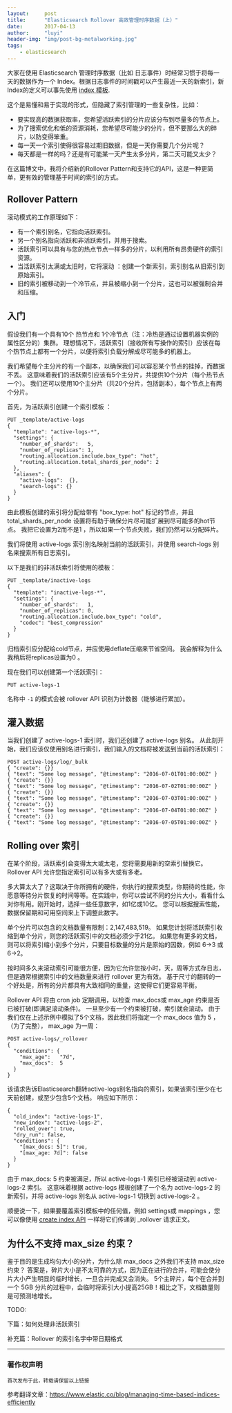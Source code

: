```yaml
---
layout:     post
title:      "Elasticsearch Rollover 高效管理时序数据（上）"
date:       2017-04-13
author:     "luyi"
header-img: "img/post-bg-metalworking.jpg"
tags:
    - elasticsearch
---
```

大家在使用 Elasticsearch 管理时序数据（比如 日志事件）时经常习惯于将每一天的数据作为一个 Index。根据日志事件的时间戳可以产生最近一天的新索引，新Index的定义可以事先使用 [index 模板](https://www.elastic.co/guide/en/elasticsearch/reference/master/indices-templates.html).

这个是易懂和易于实现的形式，但隐藏了索引管理的一些复杂性，比如：

- 要实现高的数据获取率，您希望活跃索引的分片应该分布到尽量多的节点上。
- 为了搜索优化和低的资源消耗，您希望尽可能少的分片，但不要那么大的碎片，以防变得笨重。
- 每一天一个索引使得很容易过期旧数据，但是一天你需要几个分片呢？
- 每天都是一样的吗？还是有可能某一天产生太多分片，第二天可能又太少？

在这篇博文中，我将介绍新的Rollover Pattern和支持它的API，这是一种更简单，更有效的管理基于时间的索引的方式。

## Rollover Pattern

滚动模式的工作原理如下：

- 有一个索引别名，它指向活跃索引。
- 另一个别名指向活跃和非活跃索引，并用于搜索。
- 活跃索引可以具有与您的热点节点一样多的分片，以利用所有昂贵硬件的索引资源。
- 当活跃索引太满或太旧时，它将滚动 ：创建一个新索引，索引别名从旧索引到原始索引。
- 旧的索引被移动到一个冷节点，并且被缩小到一个分片，这也可以被强制合并和压缩。

## 入门

假设我们有一个具有10个 热节点和 1个冷节点（注：冷热是通过设置机器实例的属性区分的）集群。 理想情况下，活跃索引（接收所有写操作的索引）应该在每个热节点上都有一个分片，以便将索引负载分解成尽可能多的机器上。

我们希望每个主分片的有一个副本，以确保我们可以容忍某个节点的挂掉，而数据不丢。 这意味着我们的活跃索引应该有5个主分片，共提供10个分片（每个热节点一个）。 我们还可以使用10个主分片（共20个分片，包括副本），每个节点上有两个分片。

首先，为活跃索引创建一个索引模板 ：

```
PUT _template/active-logs
{
  "template": "active-logs-*",
  "settings": {
    "number_of_shards":   5,
    "number_of_replicas": 1,
    "routing.allocation.include.box_type": "hot",
    "routing.allocation.total_shards_per_node": 2
  },
  "aliases": {
    "active-logs":  {},
    "search-logs": {}
  }
}

```


由此模板创建的索引将分配给带有 "box_type: hot" 标记的节点，并且 total_shards_per_node 设置将有助于确保分片尽可能扩展到尽可能多的hot节点。 我把它设置为2而不是1 ，所以如果一个节点失败，我们仍然可以分配碎片。

我们将使用 active-logs 索引别名映射当前的活跃索引，并使用 search-logs 别名来搜索所有日志索引。

以下是我们的非活跃索引将使用的模板：

```
PUT _template/inactive-logs
{
  "template": "inactive-logs-*",
  "settings": {
    "number_of_shards":   1,
    "number_of_replicas": 0,
    "routing.allocation.include.box_type": "cold",
    "codec": "best_compression"
  }
}
```
归档索引应分配给cold节点，并应使用deflate压缩来节省空间。 我会解释为什么我稍后将replicas设置为0 。

现在我们可以创建第一个活跃索引：

```
PUT active-logs-1
```
名称中 `-1` 的模式会被 rollover API 识别为计数器（能够进行累加）。

## 灌入数据

当我们创建了 active-logs-1 索引时，我们还创建了 active-logs 别名。 从此刻开始，我们应该仅使用别名进行索引，我们输入的文档将被发送到当前的活跃索引：

```
POST active-logs/log/_bulk
{ "create": {}}
{ "text": "Some log message", "@timestamp": "2016-07-01T01:00:00Z" }
{ "create": {}}
{ "text": "Some log message", "@timestamp": "2016-07-02T01:00:00Z" }
{ "create": {}}
{ "text": "Some log message", "@timestamp": "2016-07-03T01:00:00Z" }
{ "create": {}}
{ "text": "Some log message", "@timestamp": "2016-07-04T01:00:00Z" }
{ "create": {}}
{ "text": "Some log message", "@timestamp": "2016-07-05T01:00:00Z" }
```

## Rolling over 索引

在某个阶段，活跃索引会变得太大或太老，您将需要用新的空索引替换它。 Rollover API 允许您指定索引可以有多大或有多老。

多大算太大了？这取决于你所拥有的硬件，你执行的搜索类型，你期待的性能，你愿意等待分片恢复的时间等等。在实践中，你可以尝试不同的分片大小，看看什么对你有用。刚开始时，选择一些任意数字，如1亿或10亿。 您可以根据搜索性能，数据保留期和可用空间来上下调整此数字。

单个分片可以包含的文档数量有限制：2,147,483,519。 如果您计划将活跃索引收缩到单个分片，则您的活跃索引中的文档必须少于21亿。 如果您有更多的文档，则可以将索引缩小到多个分片，只要目标数量的分片是原始的因数，例如 6→3 或 6→2。

按时间多久来滚动索引可能很方便，因为它允许您按小时，天，周等方式存日志，但是通常根据索引中的文档数量来进行 rollover 更为有效。 基于尺寸的翻转的一个好处是，所有的分片都具有大致相同的重量，这使得它们更容易平衡。

Rollover API 将由 cron job 定期调用，以检查 max_docs或 max_age 约束是否已被打破(即满足滚动条件)。 一旦至少有一个约束被打破，索引就会滚动。 由于我们仅在上述示例中模拟了5个文档，因此我们将指定一个 max_docs 值为 5 ，（为了完整）， max_age 为一周：

```
POST active-logs/_rollover
{
  "conditions": {
    "max_age":   "7d",
    "max_docs":  5
  }
}
```

该请求告诉Elasticsearch翻转active-logs别名指向的索引，如果该索引至少在七天前创建，或至少包含5个文档。 响应如下所示：

```
{
  "old_index": "active-logs-1",
  "new_index": "active-logs-2",
  "rolled_over": true,
  "dry_run": false,
  "conditions": {
    "[max_docs: 5]": true,
    "[max_age: 7d]": false
  }
}

```

由于 max_docs: 5 约束被满足，所以 active-logs-1 索引已经被滚动到 active-logs-2 索引。 这意味着根据 active-logs 模板创建了一个名为 active-logs-2 的新索引，并将 active-logs 别名从 active-logs-1 切换到 active-logs-2 。

顺便说一下，如果要覆盖索引模板中的任何值，例如 settings或 mappings ，您可以像使用 [create index API](https://www.elastic.co/guide/en/elasticsearch/reference/master/indices-create-index.html) 一样将它们传递到 _rollover 请求正文。

## 为什么不支持 max_size 约束？

鉴于目的是生成均匀大小的分片，为什么除 max_docs 之外我们不支持 max_size 约束？ 答案是，碎片大小是不太可靠的方式，因为正在进行的合并，可能会使分片大小产生明显的临时增长，一旦合并完成又会消失。 5个主碎片，每个在合并到一个 5GB 分片的过程中，会临时将索引大小提高25GB！相比之下，文档数量则是可预测地增长。

TODO:

下篇：如何处理非活跃索引

补充篇：Rollover 的索引名字中带日期格式

---
### 著作权声明

`首次发布于此，转载请保留以上链接`

参考翻译文章：https://www.elastic.co/blog/managing-time-based-indices-efficiently
